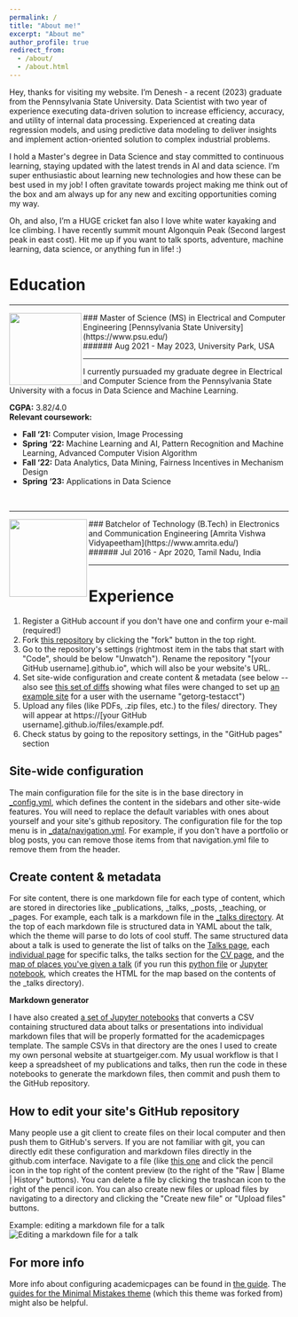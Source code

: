 ```yaml
---
permalink: /
title: "About me!"
excerpt: "About me"
author_profile: true
redirect_from: 
  - /about/
  - /about.html
---
```


Hey, thanks for visiting my website. I’m Denesh - a recent (2023) graduate from the Pennsylvania State University. Data Scientist with two year of experience executing data-driven solution to increase efficiency, accuracy, and utility of internal data processing. Experienced at creating data regression models, and using predictive data modeling to deliver insights and implement action-oriented solution to complex industrial problems.

I hold a Master's degree in Data Science and stay committed to continuous learning, staying updated with the latest trends in AI and data science. I’m super enthusiastic about learning new technologies and how these can be best used in my job! I often gravitate towards project making me think out of the box and am always up for any new and exciting opportunities coming my way.

Oh, and also, I’m a HUGE cricket fan also I love white water kayaking and Ice climbing. I have recently summit mount Algonquin Peak (Second largest peak in east cost). Hit me up if you want to talk sports, adventure, machine learning, data science, or anything fun in life! :) 


Education
======
------
<img align="left" width="130" height="130" src="http://deneshkumarmn.github.io/ds/images/pennstate.png">
### Master of Science (MS) in Electrical and Computer Engineering [Pennsylvania State University](https://www.psu.edu/) <br> 
###### Aug 2021 - May 2023, University Park, USA <br>

------

I currently pursuaded my graduate degree in Electrical and Computer Science from the Pennsylvania State University with a focus in Data Science and Machine Learning. <br>

**CGPA:** 3.82/4.0 <br>
**Relevant coursework:**

- **Fall ‘21:** Computer vision, Image Processing 
- **Spring ‘22:** Machine Learning and AI, Pattern Recognition and Machine Learning, Advanced Computer Vision Algorithm 
- **Fall ‘22:** Data Analytics, Data Mining, Fairness Incentives in Mechanism Design 
- **Spring ‘23:** Applications in Data Science
<br>

------



<img align="left" width="140" height="140" src="http://deneshkumarmn.github.io/ds/images/amrita.png">
### Batchelor of Technology (B.Tech) in Electronics and Communication Engineering [Amrita Vishwa Vidyapeetham](https://www.amrita.edu/) <br>
###### Jul 2016 - Apr 2020, Tamil Nadu, India <br>

------



Experience
======
1. Register a GitHub account if you don't have one and confirm your e-mail (required!)
1. Fork [this repository](https://github.com/academicpages/academicpages.github.io) by clicking the "fork" button in the top right. 
1. Go to the repository's settings (rightmost item in the tabs that start with "Code", should be below "Unwatch"). Rename the repository "[your GitHub username].github.io", which will also be your website's URL.
1. Set site-wide configuration and create content & metadata (see below -- also see [this set of diffs](http://archive.is/3TPas) showing what files were changed to set up [an example site](https://getorg-testacct.github.io) for a user with the username "getorg-testacct")
1. Upload any files (like PDFs, .zip files, etc.) to the files/ directory. They will appear at https://[your GitHub username].github.io/files/example.pdf.  
1. Check status by going to the repository settings, in the "GitHub pages" section

Site-wide configuration
------
The main configuration file for the site is in the base directory in [_config.yml](https://github.com/academicpages/academicpages.github.io/blob/master/_config.yml), which defines the content in the sidebars and other site-wide features. You will need to replace the default variables with ones about yourself and your site's github repository. The configuration file for the top menu is in [_data/navigation.yml](https://github.com/academicpages/academicpages.github.io/blob/master/_data/navigation.yml). For example, if you don't have a portfolio or blog posts, you can remove those items from that navigation.yml file to remove them from the header. 

Create content & metadata
------
For site content, there is one markdown file for each type of content, which are stored in directories like _publications, _talks, _posts, _teaching, or _pages. For example, each talk is a markdown file in the [_talks directory](https://github.com/academicpages/academicpages.github.io/tree/master/_talks). At the top of each markdown file is structured data in YAML about the talk, which the theme will parse to do lots of cool stuff. The same structured data about a talk is used to generate the list of talks on the [Talks page](https://academicpages.github.io/talks), each [individual page](https://academicpages.github.io/talks/2012-03-01-talk-1) for specific talks, the talks section for the [CV page](https://academicpages.github.io/cv), and the [map of places you've given a talk](https://academicpages.github.io/talkmap.html) (if you run this [python file](https://github.com/academicpages/academicpages.github.io/blob/master/talkmap.py) or [Jupyter notebook](https://github.com/academicpages/academicpages.github.io/blob/master/talkmap.ipynb), which creates the HTML for the map based on the contents of the _talks directory).

**Markdown generator**

I have also created [a set of Jupyter notebooks](https://github.com/academicpages/academicpages.github.io/tree/master/markdown_generator
) that converts a CSV containing structured data about talks or presentations into individual markdown files that will be properly formatted for the academicpages template. The sample CSVs in that directory are the ones I used to create my own personal website at stuartgeiger.com. My usual workflow is that I keep a spreadsheet of my publications and talks, then run the code in these notebooks to generate the markdown files, then commit and push them to the GitHub repository.

How to edit your site's GitHub repository
------
Many people use a git client to create files on their local computer and then push them to GitHub's servers. If you are not familiar with git, you can directly edit these configuration and markdown files directly in the github.com interface. Navigate to a file (like [this one](https://github.com/academicpages/academicpages.github.io/blob/master/_talks/2012-03-01-talk-1.md) and click the pencil icon in the top right of the content preview (to the right of the "Raw | Blame | History" buttons). You can delete a file by clicking the trashcan icon to the right of the pencil icon. You can also create new files or upload files by navigating to a directory and clicking the "Create new file" or "Upload files" buttons. 

Example: editing a markdown file for a talk
![Editing a markdown file for a talk](/images/editing-talk.png)

For more info
------
More info about configuring academicpages can be found in [the guide](https://academicpages.github.io/markdown/). The [guides for the Minimal Mistakes theme](https://mmistakes.github.io/minimal-mistakes/docs/configuration/) (which this theme was forked from) might also be helpful.
